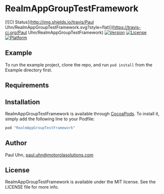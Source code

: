 # RealmAppGroupTestFramework

[![CI Status](http://img.shields.io/travis/Paul Uhn/RealmAppGroupTestFramework.svg?style=flat)](https://travis-ci.org/Paul Uhn/RealmAppGroupTestFramework)
[![Version](https://img.shields.io/cocoapods/v/RealmAppGroupTestFramework.svg?style=flat)](http://cocoapods.org/pods/RealmAppGroupTestFramework)
[![License](https://img.shields.io/cocoapods/l/RealmAppGroupTestFramework.svg?style=flat)](http://cocoapods.org/pods/RealmAppGroupTestFramework)
[![Platform](https://img.shields.io/cocoapods/p/RealmAppGroupTestFramework.svg?style=flat)](http://cocoapods.org/pods/RealmAppGroupTestFramework)

## Example

To run the example project, clone the repo, and run `pod install` from the Example directory first.

## Requirements

## Installation

RealmAppGroupTestFramework is available through [CocoaPods](http://cocoapods.org). To install
it, simply add the following line to your Podfile:

```ruby
pod "RealmAppGroupTestFramework"
```

## Author

Paul Uhn, paul.uhn@motorolasolutions.com

## License

RealmAppGroupTestFramework is available under the MIT license. See the LICENSE file for more info.
